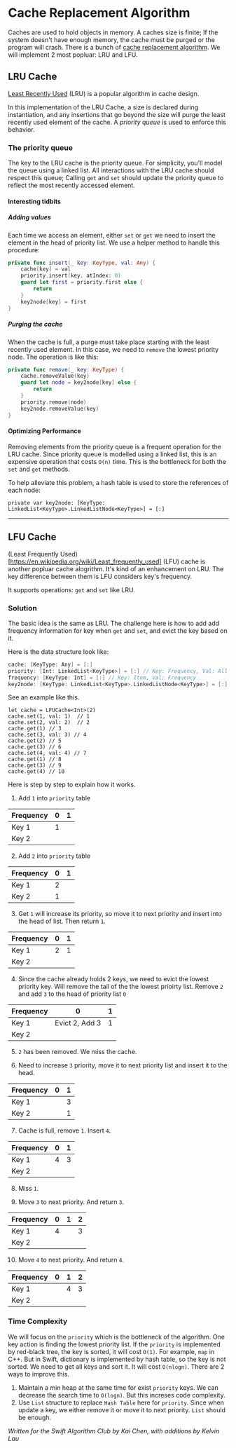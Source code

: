 # Cache Replacement Algorithm
Caches are used to hold objects in memory. A caches size is finite; If the system doesn't have enough memory, the cache must be purged or the program will crash. There is a bunch of [cache replacement algorithm](https://en.wikipedia.org/wiki/Cache_replacement_policies). We will implement 2 most popluar: LRU and LFU.

## LRU Cache

[Least Recently Used][1] (LRU) is a popular algorithm in cache design.

In this implementation of the LRU Cache, a size is declared during instantiation, and any insertions that go beyond the size will purge the least recently used element of the cache. A *priority queue* is used to enforce this behavior.

### The priority queue

The key to the LRU cache is the priority queue. For simplicity, you'll model the queue using a linked list. All interactions with the LRU cache should respect this queue; Calling `get` and `set` should update the priority queue to reflect the most recently accessed element.

#### Interesting tidbits


##### Adding values

Each time we access an element, either `set` or `get` we need to insert the element in the head of priority list. We use a helper method to handle this procedure:

```swift
private func insert(_ key: KeyType, val: Any) {
	cache[key] = val
	priority.insert(key, atIndex: 0)
	guard let first = priority.first else {
		return
	}
	key2node[key] = first
}
```

##### Purging the cache

When the cache is full, a purge must take place starting with the least recently used element. In this case, we need to `remove` the lowest priority node. The operation is like this:

```swift
private func remove(_ key: KeyType) {
	cache.removeValue(key)
	guard let node = key2node[key] else {
		return
	}
	priority.remove(node)
	key2node.removeValue(key)
}
```

#### Optimizing Performance

Removing elements from the priority queue is a frequent operation for the LRU cache. Since priority queue is modelled using a linked list, this is an expensive operation that costs `O(n)` time. This is the bottleneck for both the `set` and `get` methods.

To help alleviate this problem, a hash table is used to store the references of each node:

```
private var key2node: [KeyType: LinkedList<KeyType>.LinkedListNode<KeyType>] = [:]
```

---

## LFU Cache

(Least Frequently Used)[https://en.wikipedia.org/wiki/Least_frequently_used] (LFU) cache is another popluar cache alogrithm. It's kind of an enhancement on LRU. The key difference between them is LFU considers key's frequency.

It supports operations: `get` and `set` like LRU.

### Solution

The basic idea is the same as LRU. The challenge here is how to add add frequency information for key when `get` and `set`, and evict the key based on it. 

Here is the data structure look like:

```swift
cache: [KeyType: Any] = [:]
priority: [Int: LinkedList<KeyType>] = [:] // Key: Frequency, Val: All Items at this frequency
frequency: [KeyType: Int] = [:] // Key: Item, Val: Frequency
key2node: [KeyType: LinkedList<KeyType>.LinkedListNode<KeyType>] = [:]
```

See an example like this.

```
let cache = LFUCache<Int>(2)
cache.set(1, val: 1)  // 1
cache.set(2, val: 2)  // 2
cache.get(1) // 3
cache.set(3, val: 3) // 4
cache.get(2) // 5
cache.get(3) // 6
cache.set(4, val: 4) // 7
cache.get(1) // 8
cache.get(3) // 9
cache.get(4) // 10
```

Here is step by step to explain how it works.

1) Add `1` into `priority` table

| Frequency | 0    | 1    |
| --------- | ---- | ---- |
| Key 1     | 1    |      |
| Key 2     |      |      |

2) Add `2` into `priority` table

| Frequency | 0    | 1    |
| --------- | ---- | ---- |
| Key 1     | 2    |      |
| Key 2     | 1    |      |

3) Get `1` will increase its priority, so move it to next priority and insert into the head of list. Then return `1`.

| Frequency | 0    | 1    |
| --------- | ---- | ---- |
| Key 1     | 2    | 1    |
| Key 2     |      |      |

4) Since the cache already holds 2 keys, we need to evict the lowest priority key. Will remove the tail of the the lowest prioirty list. Remove `2` and add `3` to the head of priority list `0`

| Frequency | 0              | 1    |
| --------- | -------------- | ---- |
| Key 1     | Evict 2, Add 3 | 1    |
| Key 2     |                |      |

5) `2` has been removed. We miss the cache.

6) Need to increase `3` priority, move it to next priority list and insert it to the head.

| Frequency | 0    | 1    |
| --------- | ---- | ---- |
| Key 1     |      | 3    |
| Key 2     |      | 1    |

7) Cache is full, remove `1`. Insert `4`. 

| Frequency | 0    | 1    |
| --------- | ---- | ---- |
| Key 1     | 4    | 3    |
| Key 2     |      |      |

8) Miss `1`.

9) Move `3` to next priority. And return `3`.

| Frequency | 0    | 1    | 2    |
| --------- | ---- | ---- | ---- |
| Key 1     | 4    |      | 3    |
| Key 2     |      |      |      |

10) Move `4` to next priority. And return `4`.

| Frequency | 0    | 1    | 2    |
| --------- | ---- | ---- | ---- |
| Key 1     |      | 4    | 3    |
| Key 2     |      |      |      |

### Time Complexity

We will focus on the `priority` which is the bottleneck of the algorithm. 
One key action is finding the lowest priority list. If the `priority` is implemented by red-black tree, the key is sorted, it will cost `O(1)`. 
For example, `map` in C++. But in Swift, dictionary is implemented by hash table, so the key is not sorted. We need to get all keys and sort it. 
It will cost `O(nlogn)`. There are 2 ways to improve this.

1) Maintain a min heap at the same time for exist `priority` keys. We can decrease the search time to `O(logn)`. But this increses code complexity.
2) Use `List` structure to replace `Hash Table` here for `priority`. Since when update a key, we either remove it or move it to next priority. 
`List` should be enough.


*Written for the Swift Algorithm Club by Kai Chen, with additions by Kelvin Lau*


[1]:	https://en.wikipedia.org/wiki/Cache_replacement_policies#LRU
